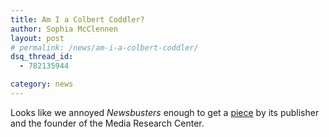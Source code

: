 ```yaml
---
title: Am I a Colbert Coddler?
author: Sophia McClennen
layout: post
# permalink: /news/am-i-a-colbert-coddler/
dsq_thread_id:
  - 782135944

category: news
---
```

Looks like we annoyed *Newsbusters* enough to get a [piece][1] by its publisher and the founder of the Media Research Center.

 [1]: http://newsbusters.org/blogs/brent-bozell/2012/07/14/bozell-column-colberts-campus-coddlers